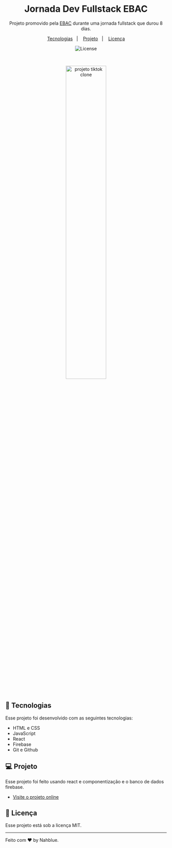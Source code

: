 <h1 align="center"> Jornada Dev Fullstack EBAC </h1>

<p align="center">
Projeto promovido pela <a href='https://ebaconline.com.br/'>EBAC</a> durante uma jornada fullstack que durou 8 dias. <br/>
</p>

<p align="center">
  <a href="#-tecnologias">Tecnologias</a>&nbsp;&nbsp;&nbsp;|&nbsp;&nbsp;&nbsp;
  <a href="#-projeto">Projeto</a>&nbsp;&nbsp;&nbsp;|&nbsp;&nbsp;&nbsp;
  <a href="#memo-licença">Licença</a>
</p>

<p align="center">
  <img alt="License" src="https://img.shields.io/static/v1?label=license&message=MIT&color=49AA26&labelColor=000000">
</p>

<br>

<p align="center">
  <img alt="projeto tiktok clone" src="https://i.imgur.com/i0ieHbM.png" width="50%">
</p>

## 🚀 Tecnologias

Esse projeto foi desenvolvido com as seguintes tecnologias:

- HTML e CSS
- JavaScript
- React
- Firebase
- Git e Github

## 💻 Projeto

Esse projeto foi feito usando react e componentização e o banco de dados firebase.

- [Visite o projeto online](https://tiktok---jornada-41c77.web.app/)

## :memo: Licença

Esse projeto está sob a licença MIT.

---

Feito com ♥ by Nahblue.  
